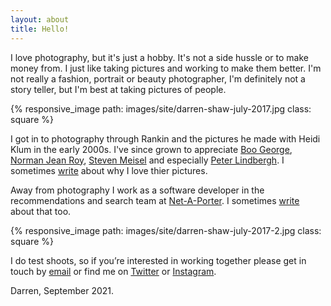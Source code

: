 ```yaml
---
layout: about
title: Hello!
---
```

I love photography, but it's just a hobby. It's not a side hussle or to make money from. I just like taking pictures and working to make them better. I'm not really a fashion, portrait or beauty photographer, I'm definitely not a story teller, but I'm best at taking pictures of people.

{% responsive_image path: images/site/darren-shaw-july-2017.jpg class: square %}

I got in to photography through Rankin and the pictures he made with Heidi Klum in the early 2000s. I've since grown to appreciate [Boo George](https://www.wschupfer.com/artists/boo-george-paris), [Norman Jean Roy](https://www.nytimes.com/2020/11/11/t-magazine/breadfolks-norman-jean-roy.html), [Steven Meisel](https://www.artandcommerce.com/artists/photographers/Steven-Meisel) and especially [Peter Lindbergh](https://www.instagram.com/therealpeterlindbergh/). I sometimes [write](https://www.darrenshaw.org/blog/2019/11/24/gigi-hadid.html) about why I love thier pictures.

Away from photography I work as a software developer in the recommendations and search team at [Net-A-Porter](https://www.net-a-porter.com). I sometimes [write](https://medium.com/ynap-tech/the-colour-of-net-a-porter-and-mr-porter-1667a05a8b7d) about that too. 

{% responsive_image path: images/site/darren-shaw-july-2017-2.jpg class: square %}

I do test shoots, so if you’re interested in working together please get in touch by [email](mailto:shawdm@gmail.com) or find me on [Twitter](https://twitter.com/shawdm) or [Instagram](https://www.instagram.com/shawdm). 

Darren, September 2021.


